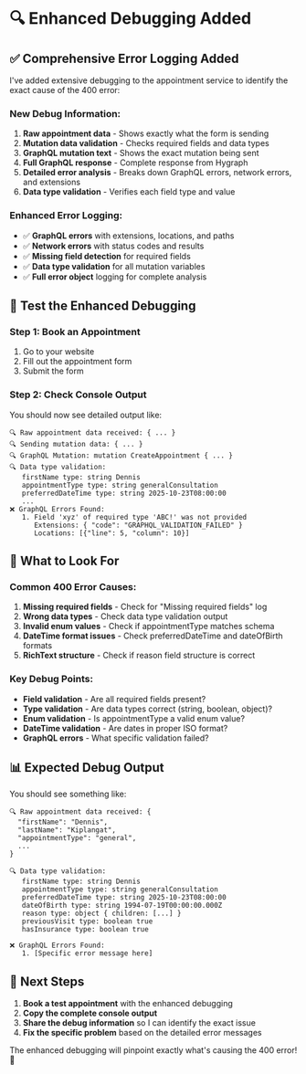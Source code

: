 # 🔍 Enhanced Debugging Added

## ✅ **Comprehensive Error Logging Added**

I've added extensive debugging to the appointment service to identify the exact cause of the 400 error:

### **New Debug Information:**
1. **Raw appointment data** - Shows exactly what the form is sending
2. **Mutation data validation** - Checks required fields and data types
3. **GraphQL mutation text** - Shows the exact mutation being sent
4. **Full GraphQL response** - Complete response from Hygraph
5. **Detailed error analysis** - Breaks down GraphQL errors, network errors, and extensions
6. **Data type validation** - Verifies each field type and value

### **Enhanced Error Logging:**
- ✅ **GraphQL errors** with extensions, locations, and paths
- ✅ **Network errors** with status codes and results
- ✅ **Missing field detection** for required fields
- ✅ **Data type validation** for all mutation variables
- ✅ **Full error object** logging for complete analysis

## 🧪 **Test the Enhanced Debugging**

### **Step 1: Book an Appointment**
1. Go to your website
2. Fill out the appointment form
3. Submit the form

### **Step 2: Check Console Output**
You should now see detailed output like:
```
🔍 Raw appointment data received: { ... }
🔍 Sending mutation data: { ... }
🔍 GraphQL Mutation: mutation CreateAppointment { ... }
🔍 Data type validation:
   firstName type: string Dennis
   appointmentType type: string generalConsultation
   preferredDateTime type: string 2025-10-23T08:00:00
   ...
❌ GraphQL Errors Found:
   1. Field 'xyz' of required type 'ABC!' was not provided
      Extensions: { "code": "GRAPHQL_VALIDATION_FAILED" }
      Locations: [{"line": 5, "column": 10}]
```

## 🎯 **What to Look For**

### **Common 400 Error Causes:**
1. **Missing required fields** - Check for "Missing required fields" log
2. **Wrong data types** - Check data type validation output
3. **Invalid enum values** - Check if appointmentType matches schema
4. **DateTime format issues** - Check preferredDateTime and dateOfBirth formats
5. **RichText structure** - Check if reason field structure is correct

### **Key Debug Points:**
- **Field validation** - Are all required fields present?
- **Type validation** - Are data types correct (string, boolean, object)?
- **Enum validation** - Is appointmentType a valid enum value?
- **DateTime validation** - Are dates in proper ISO format?
- **GraphQL errors** - What specific validation failed?

## 📊 **Expected Debug Output**

You should see something like:
```
🔍 Raw appointment data received: {
  "firstName": "Dennis",
  "lastName": "Kiplangat",
  "appointmentType": "general",
  ...
}

🔍 Data type validation:
   firstName type: string Dennis
   appointmentType type: string generalConsultation
   preferredDateTime type: string 2025-10-23T08:00:00
   dateOfBirth type: string 1994-07-19T00:00:00.000Z
   reason type: object { children: [...] }
   previousVisit type: boolean true
   hasInsurance type: boolean true

❌ GraphQL Errors Found:
   1. [Specific error message here]
```

## 🚀 **Next Steps**

1. **Book a test appointment** with the enhanced debugging
2. **Copy the complete console output** 
3. **Share the debug information** so I can identify the exact issue
4. **Fix the specific problem** based on the detailed error messages

The enhanced debugging will pinpoint exactly what's causing the 400 error! 🎯